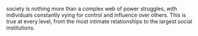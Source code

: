 
society is nothing more than a complex web of power struggles, with individuals constantly vying for control and influence over others.
This is true at every level, from the most intimate relationships to the largest social institutions.